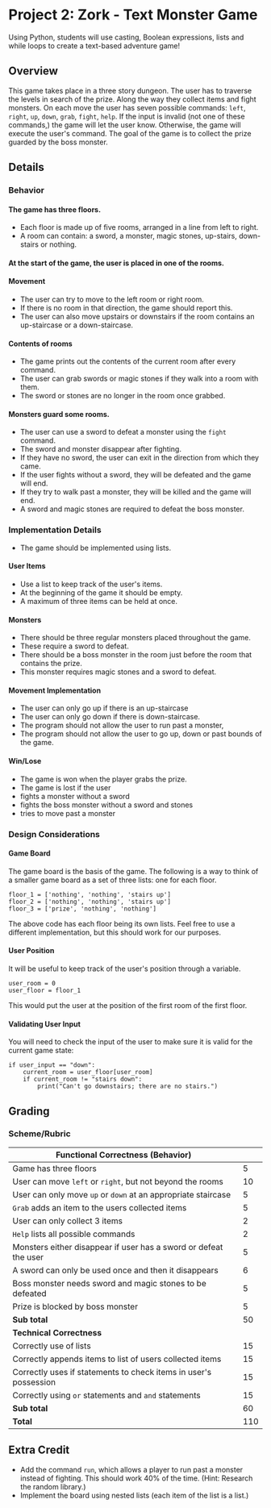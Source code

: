 # Project 2: Zork - Text Monster Game

Using Python, students will use casting, Boolean expressions, lists and while loops to create a text-based adventure game!

## Overview
This game takes place in a three story dungeon. The user has to traverse the levels in search of the prize. Along the way they collect items and fight monsters. On each move the user has seven possible commands: `left`, `right`, `up`, `down`, `grab`, `fight`, `help`. If the input is invalid (not one of these commands,) the game will let the user know. Otherwise, the game will execute the user's command. The goal of the game is to collect the prize guarded by the boss monster.

## Details

### Behavior

#### The game has three floors. 
 * Each floor is made up of five rooms, arranged in a line from left to right. 
 * A room can contain: a sword, a monster, magic stones, up-stairs, down-stairs or nothing.

#### At the start of the game, the user is placed in one of the rooms.

#### Movement
 * The user can try to move to the left room or right room. 
 * If there is no room in that direction, the game should report this. 
 * The user can also move upstairs or downstairs if the room contains an up-staircase or a down-staircase.

#### Contents of rooms
 * The game prints out the contents of the current room after every command.
 * The user can grab swords or magic stones if they walk into a room with them. 
 * The sword or stones are no longer in the room once grabbed.

#### Monsters guard some rooms. 
 * The user can use a sword to defeat a monster using the `fight` command. 
 * The sword and monster disappear after fighting. 
 * If they have no sword, the user can exit in the direction from which they came. 
 * If the user fights without a sword, they will be defeated and the game will end. 
 * If they try to walk past a monster, they will be killed and the game will end.
 * A sword and magic stones are required to defeat the boss monster.

### Implementation Details
 * The game should be implemented using lists.

#### User Items
 * Use a list to keep track of the user's items. 
 * At the beginning of the game it should be empty. 
 * A maximum of three items can be held at once.

#### Monsters 
 * There should be three regular monsters placed throughout the game. 
 * These require a sword to defeat.
 * There should be a boss monster in the room just before the room that contains the prize. 
 * This monster requires magic stones and a sword to defeat.

#### Movement Implementation 
 * The user can only go up if there is an up-staircase
 * The user can only go down if there is down-staircase.
 * The program should not allow the user to run past a monster, 
 * The program should not allow the user to go up, down or past bounds of the game.

#### Win/Lose
 * The game is won when the player grabs the prize.
 * The game is lost if the user 
 * fights a monster without a sword
 * fights the boss monster without a sword and stones
 * tries to move past a monster

### Design Considerations

#### Game Board
The game board is the basis of the game. The following is a way to think of a smaller game board as a set of three lists: one for each floor.

```
floor_1 = ['nothing', 'nothing', 'stairs up']
floor_2 = ['nothing', 'nothing', 'stairs up']
floor_3 = ['prize', 'nothing', 'nothing']
```

The above code has each floor being its own lists. Feel free to use a different implementation, but this should work for our purposes.

#### User Position
It will be useful to keep track of the user's position through a variable.
```
user_room = 0
user_floor = floor_1
```
This would put the user at the position of the first room of the first floor.

#### Validating User Input
You will need to check the input of the user to make sure it is valid for the current game state:
```
if user_input == "down":
    current_room = user_floor[user_room]
    if current_room != "stairs down":
        print("Can't go downstairs; there are no stairs.")
```

## Grading

### Scheme/Rubric
| Functional Correctness (Behavior)                               |     |
| --------------------------------------------------------------- |-----|
| Game has three floors                                           | 5   |
| User can move `left` or `right`, but not beyond the rooms       | 10  |
| User can only move `up` or `down` at an appropriate staircase   | 5   |
| `Grab` adds an item to the users collected items                | 5   |
| User can only collect 3 items                                   | 2   |
| `Help` lists all possible commands                              | 2   |
| Monsters either disappear if user has a sword or defeat the user| 5   |
| A sword can only be used once and then it disappears            | 6   |
| Boss monster needs sword and magic stones to be defeated        | 5   |
| Prize is blocked by boss monster                                | 5   |
| **Sub total**                                                   | 50  |
| **Technical Correctness**                                       |     |
| Correctly use of lists                                          | 15  |
| Correctly appends items to list of users collected items        | 15  |
| Correctly uses if statements to check items in user's possession | 15  |
| Correctly using `or` statements and `and` statements            | 15  |
| **Sub total**                                                   | 60  |
| **Total**                                                       | 110 |

## Extra Credit
* Add the command `run`, which allows a player to run past a monster instead of fighting. This should work 40% of the time. (Hint: Research the random library.)
* Implement the board using nested lists (each item of the list is a list.)
